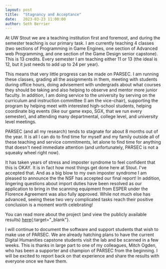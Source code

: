 ```yaml
---
layout: post
title:  "Stagnancy and Acceptance"
date:   2023-03-23 11:00:00
author: Seth Berrier
---
```

At UW Stout we are a teaching institution first and foremost, and during the semester teaching is our primary task.  I am currently teaching 4 classes (two sections of Programming in Game Engines, one section of Advanced web Programming, and one section of the Game Design senior capstone).  This is 13 credits.  Every semester I am teaching either 11 or 13 (the ideal is 12, but it just needs to add up to 24 per year).

This means that very little progress can be made on PARSEC.  I am running these classes, grading all the assignments in them, meeting with students during office hours, doing advisement with undergrads about what courses they should be taking and also helping to observe and mentor more junior faculty.  In addition, I am doing service to the university by serving on the curriculum and instruction committee (I am the vice-chair), supporting the program by helping meet with interested high-school students, helping coordinate big events (like our game expo, SGX, that we run every semester), and attending many departmental, college level, and university level meetings.

PARSEC (and all my research) tends to stagnate for about 8 months out of the year.  It is all I can do to find time for myself and my family outside all of these teaching and service commitments, let alone to find time for anything that doesn't need immediate attention (and unfortunately, PARSEC is not a squeaky wheel right now).

It has taken years of stress and imposter syndrome to feel confident that this is OKAY.  It is in fact how most things get done here at Stout.  I've accepted that.  And as a big blow to my own imposter syndrome I am pleased to announce the the NSF has accepted our final report!  In addition, lingering questions about import duties have been resolved as our application to bring in the scanning equipment from ESPER under the Florence Agreement was also fully approved.  While not much else has advanced, seeing these two very complicated tasks reach their positive conclusion is a moment worth celebrating!

You can read more about the project (and view the publicly available results) [here](https://www.nsf.gov/awardsearch/showAward?AWD_ID=1626116){:target="_blank"}.

I will continue to document the software and support students that wish to make use of PARSEC.  We are already hatching plans to have the current Digital Humanities capstone students visit the lab and be scanned in a few weeks.  This is thanks in large part to one of my colleagues, Mitch Ogden, who has been a supporter and champion of PARSEC from the beginning.  I will be excited to report back on that experience and share the results with everyone once we have them.
